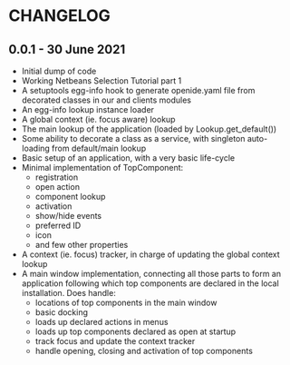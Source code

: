 CHANGELOG
=========

0.0.1 - 30 June 2021
--------------------

- Initial dump of code
- Working Netbeans Selection Tutorial part 1
- A setuptools egg-info hook to generate openide.yaml file from
decorated classes in our and clients modules
- An egg-info lookup instance loader
- A global context (ie. focus aware) lookup
- The main lookup of the application (loaded by Lookup.get_default())
- Some ability to decorate a class as a service, with singleton
auto-loading from default/main lookup
- Basic setup of an application, with a very basic life-cycle
- Minimal implementation of TopComponent:
  - registration
  - open action
  - component lookup
  - activation
  - show/hide events
  - preferred ID
  - icon
  - and few other properties
- A context (ie. focus) tracker, in charge of updating the global
context lookup
- A main window implementation, connecting all those parts to form an
application following which top components are declared in the local
installation. Does handle:
  - locations of top components in the main
window
  - basic docking
  - loads up declared actions in menus
  - loads up top
components declared as open at startup
  - track focus and update the
context tracker
  - handle opening, closing and activation of top
components
